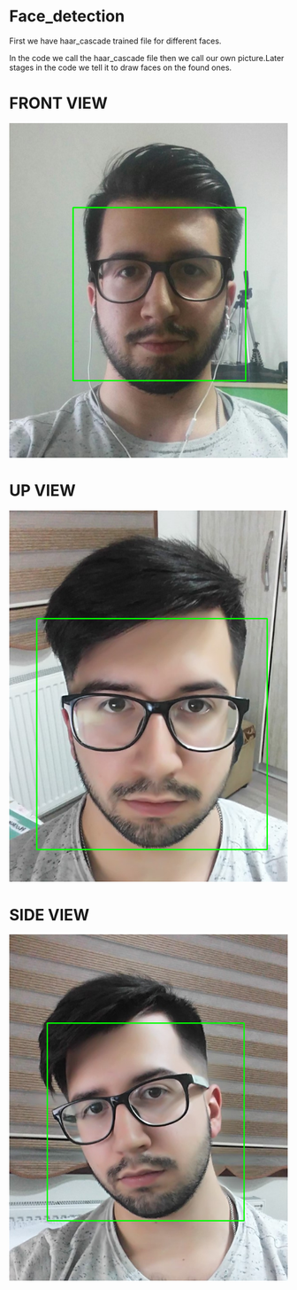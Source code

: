 # Face_detection

First we have haar_cascade trained file for different faces.

In the code we call the haar_cascade file then we call our own picture.Later stages in the code we tell it to draw faces on the found ones.

 # FRONT VIEW
![Screenshot](ad1.png)

 # UP VIEW
![Screenshot](ad3.png)

 # SIDE VIEW
![Screenshot](ad2.png)

